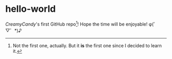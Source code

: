 # hello-world

*CreamyCandy*'s first GitHub repo[^1]! Hope the time will be enjoyable! φ(゜▽゜*)♪

[^1]:Not the first one, actually. But it **is** the first one since I decided to learn it.
